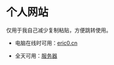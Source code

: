 # 个人网站
仅用于我自己减少复制粘贴，方便跳转使用。

- 电脑在线时可用：[eric0.cn](https://eric0.cn:82)

- 全天可用：[服务器](https://121.37.138.143)
